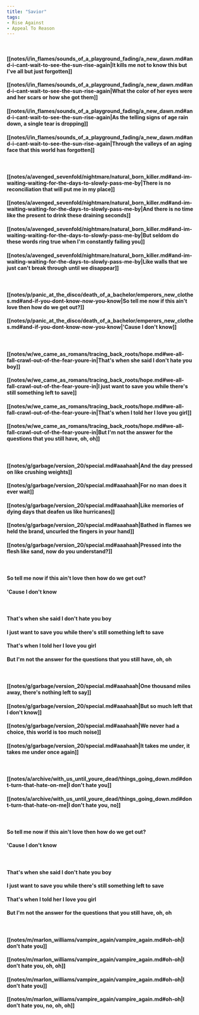 ```yaml
---
title: "Savior"
tags:
- Rise Against
- Appeal To Reason
---
```

&nbsp;
#### [[notes/i/in_flames/sounds_of_a_playground_fading/a_new_dawn.md#and-i-cant-wait-to-see-the-sun-rise-again|It kills me not to know this but I've all but just forgotten]]
#### [[notes/i/in_flames/sounds_of_a_playground_fading/a_new_dawn.md#and-i-cant-wait-to-see-the-sun-rise-again|What the color of her eyes were and her scars or how she got them]]
#### [[notes/i/in_flames/sounds_of_a_playground_fading/a_new_dawn.md#and-i-cant-wait-to-see-the-sun-rise-again|As the telling signs of age rain down, a single tear is dropping]]
#### [[notes/i/in_flames/sounds_of_a_playground_fading/a_new_dawn.md#and-i-cant-wait-to-see-the-sun-rise-again|Through the valleys of an aging face that this world has forgotten]]
&nbsp;
#### [[notes/a/avenged_sevenfold/nightmare/natural_born_killer.md#and-im-waiting-waiting-for-the-days-to-slowly-pass-me-by|There is no reconciliation that will put me in my place]]
#### [[notes/a/avenged_sevenfold/nightmare/natural_born_killer.md#and-im-waiting-waiting-for-the-days-to-slowly-pass-me-by|And there is no time like the present to drink these draining seconds]]
#### [[notes/a/avenged_sevenfold/nightmare/natural_born_killer.md#and-im-waiting-waiting-for-the-days-to-slowly-pass-me-by|But seldom do these words ring true when I'm constantly failing you]]
#### [[notes/a/avenged_sevenfold/nightmare/natural_born_killer.md#and-im-waiting-waiting-for-the-days-to-slowly-pass-me-by|Like walls that we just can't break through until we disappear]]
&nbsp;
#### [[notes/p/panic_at_the_disco/death_of_a_bachelor/emperors_new_clothes.md#and-if-you-dont-know-now-you-know|So tell me now if this ain't love then how do we get out?]]
#### [[notes/p/panic_at_the_disco/death_of_a_bachelor/emperors_new_clothes.md#and-if-you-dont-know-now-you-know|'Cause I don't know]]
&nbsp;
#### [[notes/w/we_came_as_romans/tracing_back_roots/hope.md#we-all-fall-crawl-out-of-the-fear-youre-in|That's when she said I don't hate you boy]]
#### [[notes/w/we_came_as_romans/tracing_back_roots/hope.md#we-all-fall-crawl-out-of-the-fear-youre-in|I just want to save you while there's still something left to save]]
#### [[notes/w/we_came_as_romans/tracing_back_roots/hope.md#we-all-fall-crawl-out-of-the-fear-youre-in|That's when I told her I love you girl]]
#### [[notes/w/we_came_as_romans/tracing_back_roots/hope.md#we-all-fall-crawl-out-of-the-fear-youre-in|But I'm not the answer for the questions that you still have, oh, oh]]
&nbsp;
#### [[notes/g/garbage/version_20/special.md#aaahaah|And the day pressed on like crushing weights]]
#### [[notes/g/garbage/version_20/special.md#aaahaah|For no man does it ever wait]]
#### [[notes/g/garbage/version_20/special.md#aaahaah|Like memories of dying days that deafen us like hurricanes]]
#### [[notes/g/garbage/version_20/special.md#aaahaah|Bathed in flames we held the brand, uncurled the fingers in your hand]]
#### [[notes/g/garbage/version_20/special.md#aaahaah|Pressed into the flesh like sand, now do you understand?]]
&nbsp;
#### So tell me now if this ain't love then how do we get out?
#### 'Cause I don't know
&nbsp;
#### That's when she said I don't hate you boy
#### I just want to save you while there's still something left to save
#### That's when I told her I love you girl
#### But I'm not the answer for the questions that you still have, oh, oh
&nbsp;
#### [[notes/g/garbage/version_20/special.md#aaahaah|One thousand miles away, there's nothing left to say]]
#### [[notes/g/garbage/version_20/special.md#aaahaah|But so much left that I don't know]]
#### [[notes/g/garbage/version_20/special.md#aaahaah|We never had a choice, this world is too much noise]]
#### [[notes/g/garbage/version_20/special.md#aaahaah|It takes me under, it takes me under once again]]
&nbsp;
#### [[notes/a/archive/with_us_until_youre_dead/things_going_down.md#dont-turn-that-hate-on-me|I don't hate you]]
#### [[notes/a/archive/with_us_until_youre_dead/things_going_down.md#dont-turn-that-hate-on-me|I don't hate you, no]]
&nbsp;
#### So tell me now if this ain't love then how do we get out?
#### 'Cause I don't know
&nbsp;
#### That's when she said I don't hate you boy
#### I just want to save you while there's still something left to save
#### That's when I told her I love you girl
#### But I'm not the answer for the questions that you still have, oh, oh
&nbsp;
#### [[notes/m/marlon_williams/vampire_again/vampire_again.md#oh-oh|I don't hate you]]
#### [[notes/m/marlon_williams/vampire_again/vampire_again.md#oh-oh|I don't hate you, oh, oh]]
#### [[notes/m/marlon_williams/vampire_again/vampire_again.md#oh-oh|I don't hate you]]
#### [[notes/m/marlon_williams/vampire_again/vampire_again.md#oh-oh|I don't hate you, no, oh, oh]]
